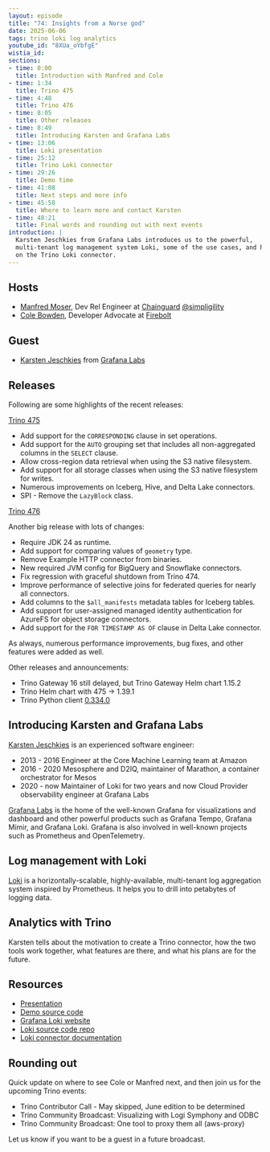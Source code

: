 ```yaml
---
layout: episode
title: "74: Insights from a Norse god"
date: 2025-06-06
tags: trino loki log analytics
youtube_id: "8XUa_oYbfgE"
wistia_id:
sections:
- time: 0:00
  title: Introduction with Manfred and Cole
- time: 1:34
  title: Trino 475 
- time: 4:48
  title: Trino 476
- time: 8:05
  title: Other releases
- time: 8:49
  title: Introducing Karsten and Grafana Labs
- time: 13:06
  title: Loki presentation
- time: 25:12
  title: Trino Loki connector
- time: 29:26
  title: Demo time
- time: 41:08
  title: Next steps and more info
- time: 45:58
  title: Where to learn more and contact Karsten
- time: 48:21
  title: Final words and rounding out with next events
introduction: | 
  Karsten Jeschkies from Grafana Labs introduces us to the powerful, 
  multi-tenant log management system Loki, some of the use cases, and his work
  on the Trino Loki connector.
---
```


## Hosts

* [Manfred Moser](https://www.linkedin.com/in/manfredmoser), Dev Rel Engineer
  at [Chainguard](https://chainguard.dev)
  [@simpligility](https://x.com/simpligility)
* [Cole Bowden](https://www.linkedin.com/in/cole-m-bowden), Developer Advocate
  at [Firebolt](https://www.firebolt.io/) 
  
## Guest

* [Karsten Jeschkies](https://github.com/jeschkies/) from [Grafana
  Labs](https://grafana.com/)

## Releases

Following are some highlights of the recent releases:

[Trino 475]({{site.baseurl}}/docs/current/release/release-475.html)

* Add support for the `CORRESPONDING` clause in set operations.
* Add support for the `AUTO` grouping set that includes all non-aggregated
  columns in the `SELECT` clause.
* Allow cross-region data retrieval when using the S3 native filesystem.
* Add support for all storage classes when using the S3 native filesystem for
  writes.
* Numerous improvements on Iceberg, Hive, and Delta Lake connectors.
* SPI - Remove the `LazyBlock` class.

[Trino 476]({{site.baseurl}}/docs/current/release/release-476.html)

Another big release with lots of changes:

* Require JDK 24 as runtime.
* Add support for comparing values of `geometry` type.
* Remove Example HTTP connector from binaries.
* New required JVM config for BigQuery and Snowflake connectors.
* Fix regression with graceful shutdown from Trino 474.
* Improve performance of selective joins for federated queries for nearly all
  connectors.
* Add columns to the `$all_manifests` metadata tables for Iceberg tables.
* Add support for user-assigned managed identity authentication for AzureFS for
  object storage connectors.
* Add support for the `FOR TIMESTAMP AS OF` clause in Delta Lake connector.

As always, numerous performance improvements, bug fixes, and other features were
added as well.

Other releases and announcements: 

* Trino Gateway 16 still delayed, but Trino Gateway Helm chart 1.15.2
* Trino Helm chart with 475 -> 1.39.1
* Trino Python client [0.334.0](https://github.com/trinodb/trino-python-client/releases/tag/0.334.0)

## Introducing Karsten and Grafana Labs

[Karsten Jeschkies](https://github.com/jeschkies/) is an experienced software
engineer:

* 2013 - 2016 Engineer at the Core Machine Learning team at Amazon
* 2016 - 2020 Mesosphere and D2IQ, maintainer of Marathon, a container
  orchestrator for Mesos 
* 2020 - now Maintainer of Loki for two years and now Cloud Provider
  observability engineer at Grafana Labs

[Grafana Labs](https://grafana.com/) is the home of the well-known Grafana for
visualizations and dashboard and other powerful products such as Grafana Tempo, Grafana Mimir,
and Grafana Loki. Grafana is also involved in well-known projects such as
Prometheus and OpenTelemetry.

## Log management with Loki

[Loki](https://grafana.com/oss/loki/) is a horizontally-scalable,
highly-available, multi-tenant log aggregation system inspired by Prometheus. It
helps you to drill into petabytes of logging data.

## Analytics with Trino

Karsten tells about the motivation to create a Trino connector, how the two
tools work together, what features are there, and what his plans are for the
future.

## Resources

* [Presentation]({{site.baseurl}}/assets/episode/tcb74-loki-connector.pdf)
* [Demo source code](https://github.com/jeschkies/loki-trino-demo)
* [Grafana Loki website](https://grafana.com/oss/loki/)
* [Loki source code repo](https://github.com/grafana/loki)
* [Loki connector documentation]({{site.baseurl}}/docs/current/connector/loki.html)

## Rounding out

Quick update on where to see Cole or Manfred next, and then join us for the
upcoming Trino events:

* Trino Contributor Call - May skipped, June edition to be determined
* Trino Community Broadcast: Visualizing with Logi Symphony and ODBC
* Trino Community Broadcast: One tool to proxy them all (aws-proxy)

Let us know if you want to be a guest in a future broadcast.
